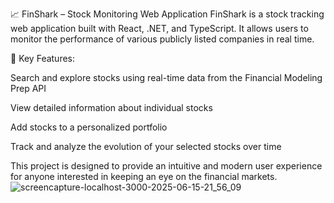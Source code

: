 📈 FinShark – Stock Monitoring Web Application
FinShark is a stock tracking web application built with React, .NET, and TypeScript. It allows users to monitor the performance of various publicly listed companies in real time.

🔹 Key Features:

Search and explore stocks using real-time data from the Financial Modeling Prep API

View detailed information about individual stocks

Add stocks to a personalized portfolio

Track and analyze the evolution of your selected stocks over time

This project is designed to provide an intuitive and modern user experience for anyone interested in keeping an eye on the financial markets.
![screencapture-localhost-3000-2025-06-15-21_56_09](https://github.com/user-attachments/assets/08c9e1fb-ca95-4d6a-9af0-b23e34b8d080)


